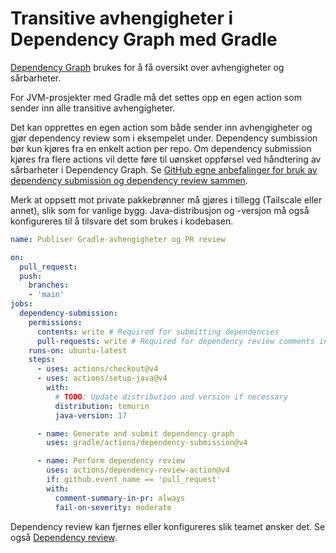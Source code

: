 # Transitive avhengigheter i Dependency Graph med Gradle

[Dependency Graph](https://kartverket.atlassian.net/wiki/spaces/SIK/pages/306906088/Dependency+Graph) brukes for å få oversikt over avhengigheter og sårbarheter.

For JVM-prosjekter med Gradle må det settes opp en egen action som sender inn alle transitive avhengigheter.

Det kan opprettes en egen action som både sender inn avhengigheter og gjør dependency review som i eksempelet under. Dependency sumbission bør kun kjøres fra en enkelt action per repo. Om dependency submission kjøres fra flere actions vil dette føre til uønsket oppførsel ved håndtering av sårbarheter i Dependency Graph. Se [GitHub egne anbefalinger for bruk av dependency submission og dependency review sammen](https://docs.github.com/en/code-security/supply-chain-security/understanding-your-software-supply-chain/about-dependency-review#using-github-actions-to-access-the-dependency-submission-api-and-the-dependency-review-api).

Merk at oppsett mot private pakkebrønner må gjøres i tillegg (Tailscale eller annet), slik som for vanlige bygg. Java-distribusjon og -versjon må også konfigureres til å tilsvare det som brukes i kodebasen.


```yaml
name: Publiser Gradle-avhengigheter og PR review

on:
  pull_request:
  push:
    branches:
    - 'main'
jobs:
  dependency-submission:
    permissions:
      contents: write # Required for submitting dependencies
      pull-requests: write # Required for dependency review comments in PR
    runs-on: ubuntu-latest
    steps:
      - uses: actions/checkout@v4
      - uses: actions/setup-java@v4
        with:
          # TODO: Update distribution and version if necessary
          distribution: temurin
          java-version: 17

      - name: Generate and submit dependency graph
        uses: gradle/actions/dependency-submission@v4

      - name: Perform dependency review
        uses: actions/dependency-review-action@v4
        if: github.event_name == 'pull_request'
        with:
          comment-summary-in-pr: always
          fail-on-severity: moderate
```

Dependency review kan fjernes eller konfigureres slik teamet ønsker det. Se også [Dependency review](./dependency-review.md).
